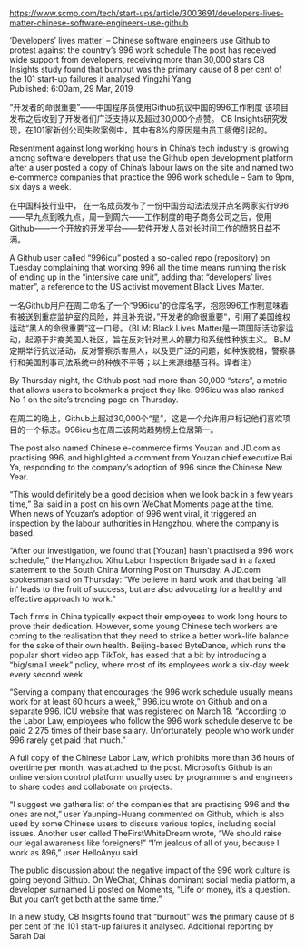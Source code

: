 https://www.scmp.com/tech/start-ups/article/3003691/developers-lives-matter-chinese-software-engineers-use-github

‘Developers’ lives matter’ – Chinese software engineers use Github to protest against the country’s 996 work schedule
The post has received wide support from developers, receiving more than 30,000 stars
CB Insights study found that burnout was the primary cause of 8 per cent of the 101 start-up failures it analysed
Yingzhi Yang  
Published: 6:00am, 29 Mar, 2019

 “开发者的命很重要”——中国程序员使用Github抗议中国的996工作制度
该项目发布之后收到了开发者们广泛支持以及超过30,000个点赞。
CB Insights研究发现，在101家新创公司失败案例中，其中有8%的原因是由员工疲倦引起的。



Resentment against long working hours in China’s tech industry is growing among software developers that use the Github open development platform after a user posted a copy of China’s labour laws on the site and named two e-commerce companies that practice the 996 work schedule – 9am to 9pm, six days a week.

在中国科技行业中， 在一名成员发布了一份中国劳动法法规并点名两家实行996——早九点到晚九点，周一到周六——工作制度的电子商务公司之后，使用Github——一个开放的开发平台——软件开发人员对长时间工作的愤怒日益不满。

A Github user called “996icu” posted a so-called repo (repository) on Tuesday complaining that working 996 all the time means running the risk of ending up in the “intensive care unit”, adding that “developers’ lives matter”, a reference to the US activist movement Black Lives Matter.

一名Github用户在周二命名了一个“996icu”的仓库名字，抱怨996工作制意味着有被送到重症监护室的风险，并且补充说，”开发者的命很重要“，引用了美国维权运动“黑人的命很重要”这一口号。（BLM: Black Lives Matter是一项国际活动家运动，起源于非裔美国人社区，旨在反对针对黑人的暴力和系统性种族主义。 BLM定期举行抗议活动，反对警察杀害黑人，以及更广泛的问题，如种族貌相，警察暴行和美国刑事司法系统中的种族不平等；以上来源维基百科。译者注）

By Thursday night, the Github post had more than 30,000 “stars”, a metric that allows users to bookmark a project they like. 996icu was also ranked No 1 on the site’s trending page on Thursday.

在周二的晚上，Github上超过30,000个“星”，这是一个允许用户标记他们喜欢项目的一个标志。996icu也在周二该网站趋势榜上位居第一。


The post also named Chinese e-commerce firms Youzan and JD.com as practising 996, and highlighted a comment from Youzan chief executive Bai Ya, responding to the company’s adoption of 996 since the Chinese New Year.

“This would definitely be a good decision when we look back in a few years time,” Bai said in a post on his own WeChat Moments page at the time. When news of Youzan’s adoption of 996 went viral, it triggered an inspection by the labour authorities in Hangzhou, where the company is based.

“After our investigation, we found that [Youzan] hasn’t practised a 996 work schedule,” the Hangzhou Xihu Labor Inspection Brigade said in a faxed statement to the South China Morning Post on Thursday.
A JD.com spokesman said on Thursday: “We believe in hard work and that being ‘all in’ leads to the fruit of success, but are also advocating for a healthy and effective approach to work.”

Tech firms in China typically expect their employees to work long hours to prove their dedication. However, some young Chinese tech workers are coming to the realisation that they need to strike a better work-life balance for the sake of their own health.
Beijing-based ByteDance, which runs the popular short video app TikTok, has eased that a bit by introducing a “big/small week” policy, where most of its employees work a six-day week every second week.

“Serving a company that encourages the 996 work schedule usually means work for at least 60 hours a week,” 996.icu wrote on Github and on a separate 996. ICU website that was registered on March 18. “According to the Labor Law, employees who follow the 996 work schedule deserve to be paid 2.275 times of their base salary. Unfortunately, people who work under 996 rarely get paid that much.”

A full copy of the Chinese Labor Law, which prohibits more than 36 hours of overtime per month,  was attached to the post.
Microsoft’s Github is an online version control platform usually used by programmers and engineers to share codes and collaborate on projects.

“I suggest we gathera list of the companies that are practising 996 and the ones are not,” user Yaunping-Huang commented on Github, which is also used by some Chinese users to discuss various topics, including social issues.
Another user called TheFirstWhiteDream wrote, “We should raise our legal awareness like foreigners!”
“I’m jealous of all of you, because I work as 896,” user HelloAnyu said.


The public discussion about the negative impact of the 996 work culture is going beyond Github.
On WeChat, China’s dominant social media platform, a developer surnamed Li posted on Moments, “Life or money, it’s a question. But you can’t get both at the same time.”

In a new study, CB Insights found that “burnout” was the primary cause of 8 per cent of the 101 start-up failures it analysed.
Additional reporting by Sarah Dai


